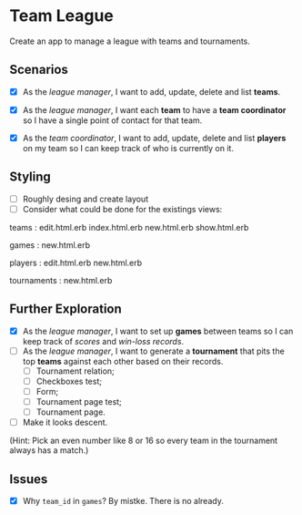 # Team League #

Create an app to manage a league with teams and tournaments.

## Scenarios ##

- [x] As the *league manager*, I want to add, update, delete and list **teams**.

- [x] As the *league manager*, I want each **team** to have a **team coordinator** so I have a single point of contact for that team.

- [x] As the *team coordinator*, I want to add, update, delete and list **players** on my team so I can keep track of who is currently on it.

## Styling ##

- [ ] Roughly desing and create layout
- [ ] Consider what could be done for the existings views:

teams
: edit.html.erb  index.html.erb  new.html.erb  show.html.erb

games
: new.html.erb

players
: edit.html.erb  new.html.erb

tournaments
: new.html.erb

## Further Exploration ##

- [x] As the *league manager*, I want to set up **games** between teams so I can keep track of *scores* and *win-loss records*.
- [ ] As the *league manager*, I want to generate a **tournament** that pits the top **teams** against each other based on their records.
  - [ ] Tournament relation;
  - [ ] Checkboxes test;
  - [ ] Form;
  - [ ] Tournament page test;
  - [ ] Tournament page.
- [ ] Make it looks descent.

(Hint: Pick an even number like 8 or 16 so every team in the tournament always has a match.)

## Issues ##

- [x] Why `team_id` in `games`? By mistke.  There is no already.
